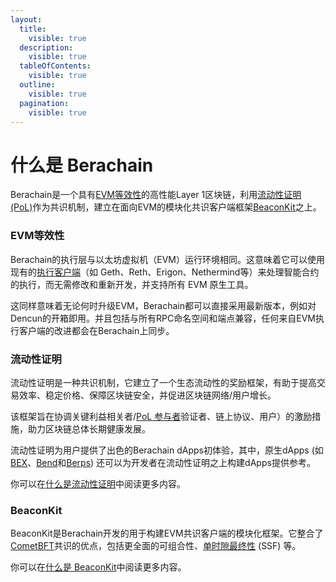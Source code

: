 ```yaml
---
layout:
  title:
    visible: true
  description:
    visible: true
  tableOfContents:
    visible: true
  outline:
    visible: true
  pagination:
    visible: true
---
```


# 什么是 Berachain

Berachain是一个具有[EVM等效性](https://www.datawallet.com/zh/%E9%9A%90%E8%94%BD%E6%80%A7/evm-equivalence-explained)的高性能Layer 1区块链，利用[流动性证明 (PoL)](what-is-proof-of-liquidity.md)作为共识机制，建立在面向EVM的模块化共识客户端框架[BeaconKit](what-is-beaconkit.md)之上。

### EVM等效性

Berachain的执行层与以太坊虚拟机（EVM）运行环境相同。这意味着它可以使用现有的[执行客户端](https://ethereum.org/zh/developers/docs/nodes-and-clients/#execution-clients)（如 Geth、Reth、Erigon、Nethermind等）来处理智能合约的执行，而无需修改和重新开发，并支持所有 EVM 原生工具。

这同样意味着无论何时升级EVM，Berachain都可以直接采用最新版本，例如对Dencun的开箱即用。并且包括与所有RPC命名空间和端点兼容，任何来自EVM执行客户端的改进都会在Berachain上同步。

### 流动性证明 <a href="#proof-of-liquidity" id="proof-of-liquidity"></a>

流动性证明是一种共识机制，它建立了一个生态流动性的奖励框架，有助于提高交易效率、稳定价格、保障区块链安全，并促进区块链网络/用户增长。

该框架旨在协调关键利益相关者/[PoL 参与者](../proof-of-liquidity/participants.md)验证者、链上协议、用户）的激励措施，助力区块链总体长期健康发展。

流动性证明为用户提供了出色的Berachain dApps初体验，其中，原生dApps (如[BEX](../native-dapps/bex.md)、[Bend](../native-dapps/bend.md)和[Berps](../native-dapps/berps.md)) 还可以为开发者在流动性证明之上构建dApps提供参考。

你可以在[什么是流动性证明](what-is-proof-of-liquidity.md)中阅读更多内容。

### BeaconKit

BeaconKit是Berachain开发的用于构建EVM共识客户端的模块化框架。它整合了[CometBFT](https://cometbft.com/)共识的优点，包括更全面的可组合性、[单时隙最终性](https://ethereum.org/zh/roadmap/single-slot-finality/#what-is-finality) (SSF) 等。

你可以在[什么是 BeaconKit](what-is-beaconkit.md)中阅读更多内容。
